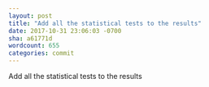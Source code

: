 ```yaml
---
layout: post
title: "Add all the statistical tests to the results"
date: 2017-10-31 23:06:03 -0700
sha: a61771d
wordcount: 655
categories: commit
---
```

Add all the statistical tests to the results
